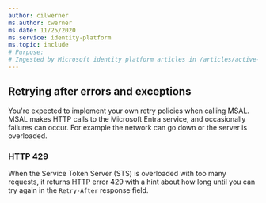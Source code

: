 ```yaml
---
author: cilwerner
ms.author: cwerner
ms.date: 11/25/2020
ms.service: identity-platform
ms.topic: include
# Purpose:
# Ingested by Microsoft identity platform articles in /articles/active-directory/develop/* that document the error handling retries for the different platforms.
---
```

## Retrying after errors and exceptions

You're expected to implement your own retry policies when calling MSAL. MSAL makes HTTP calls to the Microsoft Entra service, and occasionally failures can occur. For example the network can go down or the server is overloaded.  

### HTTP 429

When the Service Token Server (STS) is overloaded with too many requests, it returns HTTP error 429 with a hint about how long until you can try again in the `Retry-After` response field.
